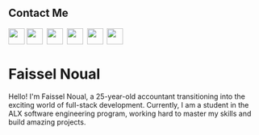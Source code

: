 ## Contact Me

<p align="left">  <a href="https://www.linkedin.com/in/faissel-noual-8b81ab20b/" target="_blank" rel="noreferrer"><img src="https://raw.githubusercontent.com/danielcranney/readme-generator/main/public/icons/socials/linkedin.svg" width="32" height="32" /></a> 
  <a href="+212777480918" target="_blank" rel="noreferrer"><img src="https://raw.githubusercontent.com/danielcranney/readme-generator/main/public/icons/socials/Medium.svg" width="32" height="32" /></a> 
   <a href="+212777480918" target="_blank" rel="noreferrer"><img src="https://raw.githubusercontent.com/danielcranney/readme-generator/main/public/icons/socials/Youtube.svg" width="32" height="32" /></a> 
 <a href="+212777480918" target="_blank" rel="noreferrer"><img src="https://raw.githubusercontent.com/danielcranney/readme-generator/main/public/icons/socials/Gmail.svg" width="32" height="32" /></a> 
 <a href="+212777480918" target="_blank" rel="noreferrer"><img src="https://raw.githubusercontent.com/danielcranney/readme-generator/main/public/icons/socials/Facebook.svg" width="32" height="32" /></a> 
 <a href="+212777480918" target="_blank" rel="noreferrer"><img src="https://raw.githubusercontent.com/danielcranney/readme-generator/main/public/icons/socials/github.svg" width="32" height="32" /></a> 






</p>


# Faissel Noual

Hello! I'm Faissel Noual,
a 25-year-old accountant transitioning into the exciting world of full-stack development. Currently,
I am a student in the ALX software engineering program, working hard to master my skills and build amazing projects.




